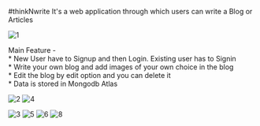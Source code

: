 #thinkNwrite It's a web application through which users can write a Blog or Articles

![1](https://github.com/Aman2907/Blog-Application/assets/74008888/b885db73-8e33-41f8-b37c-3de3e7bab6a4)

Main Feature - <br />
    *  New User have to Signup and then Login. Existing user has to Signin <br />
    *  Write your own blog and add images of your own choice in the blog   <br />
    *  Edit the blog by edit option and you can delete it <br />
    *  Data is stored in Mongodb Atlas  <br />

![2](https://github.com/Aman2907/Blog-Application/assets/74008888/18149167-f42f-438a-9d27-c10bbb72d9a1)
![4](https://github.com/Aman2907/Blog-Application/assets/74008888/39258a90-6ed0-42cc-8b1f-a638c724dad5)

![3](https://github.com/Aman2907/Blog-Application/assets/74008888/73469bc4-bfae-47f7-a87f-8c961f790021)
![5](https://github.com/Aman2907/Blog-Application/assets/74008888/483e1109-919f-4bcc-8f09-ed8113ded790)
![6](https://github.com/Aman2907/Blog-Application/assets/74008888/313764d7-9929-4518-95b0-c08c9ff5390a)
![8](https://github.com/Aman2907/Blog-Application/assets/74008888/b9b8456d-2ed8-474e-bf26-1d7225f5bfdd)
